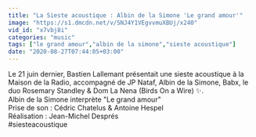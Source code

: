 ```yaml
---
title: "La Sieste acoustique : Albin de la Simone 'Le grand amour'"
image: "https://s1.dmcdn.net/v/SNJ4Y1VEgvvmuXBUj/x240"
vid_id: "x7vbj8i"
categories: "music"
tags: ["le grand amour","albin de la simone","sieste acoustique"]
date: "2020-08-27T07:44:05+03:00"
---
```

Le 21 juin dernier, Bastien Lallemant présentait une sieste acoustique à la Maison de la Radio, accompagné de JP Nataf, Albin de la Simone, Babx, le duo Rosemary Standley &amp; Dom La Nena (Birds On a Wire) ✨.  <br>Albin de la Simone interprète &quot;Le grand amour&quot;  <br>Prise de son : Cédric Chatelus &amp; Antoine Hespel  <br>Réalisation : Jean-Michel Després  <br>#siesteacoustique
